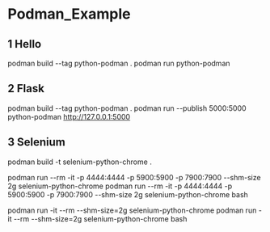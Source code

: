# Podman_Example

## 1 Hello

podman build --tag python-podman .
podman run python-podman

## 2 Flask

podman build --tag python-podman .
podman run --publish 5000:5000 python-podman
http://127.0.0.1:5000

## 3 Selenium

podman build -t selenium-python-chrome .

podman run --rm -it -p 4444:4444 -p 5900:5900 -p 7900:7900 --shm-size 2g selenium-python-chrome
podman run --rm -it -p 4444:4444 -p 5900:5900 -p 7900:7900 --shm-size 2g selenium-python-chrome bash

podman run -it --rm --shm-size=2g selenium-python-chrome
podman run -it --rm --shm-size=2g selenium-python-chrome bash
